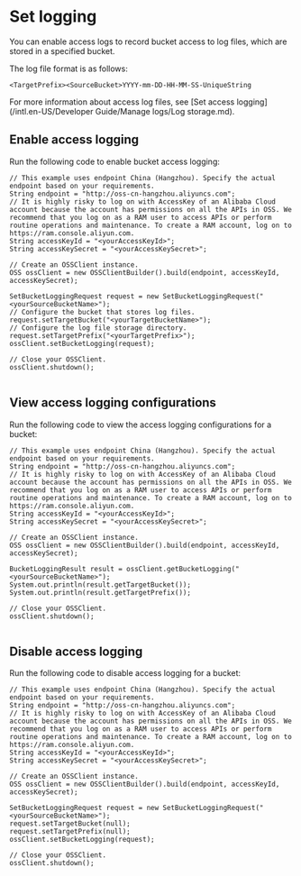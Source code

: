 # Set logging

You can enable access logs to record bucket access to log files, which are stored in a specified bucket.

The log file format is as follows:

`<TargetPrefix><SourceBucket>YYYY-mm-DD-HH-MM-SS-UniqueString`

For more information about access log files, see [Set access logging](/intl.en-US/Developer Guide/Manage logs/Log storage.md).

## Enable access logging

Run the following code to enable bucket access logging:

```
// This example uses endpoint China (Hangzhou). Specify the actual endpoint based on your requirements.
String endpoint = "http://oss-cn-hangzhou.aliyuncs.com";
// It is highly risky to log on with AccessKey of an Alibaba Cloud account because the account has permissions on all the APIs in OSS. We recommend that you log on as a RAM user to access APIs or perform routine operations and maintenance. To create a RAM account, log on to https://ram.console.aliyun.com.
String accessKeyId = "<yourAccessKeyId>";
String accessKeySecret = "<yourAccessKeySecret>";

// Create an OSSClient instance.
OSS ossClient = new OSSClientBuilder().build(endpoint, accessKeyId, accessKeySecret);

SetBucketLoggingRequest request = new SetBucketLoggingRequest("<yourSourceBucketName>");
// Configure the bucket that stores log files.
request.setTargetBucket("<yourTargetBucketName>");
// Configure the log file storage directory.
request.setTargetPrefix("<yourTargetPrefix>");
ossClient.setBucketLogging(request);

// Close your OSSClient.
ossClient.shutdown();
            
```

## View access logging configurations

Run the following code to view the access logging configurations for a bucket:

```
// This example uses endpoint China (Hangzhou). Specify the actual endpoint based on your requirements.
String endpoint = "http://oss-cn-hangzhou.aliyuncs.com";
// It is highly risky to log on with AccessKey of an Alibaba Cloud account because the account has permissions on all the APIs in OSS. We recommend that you log on as a RAM user to access APIs or perform routine operations and maintenance. To create a RAM account, log on to https://ram.console.aliyun.com.
String accessKeyId = "<yourAccessKeyId>";
String accessKeySecret = "<yourAccessKeySecret>";

// Create an OSSClient instance.
OSS ossClient = new OSSClientBuilder().build(endpoint, accessKeyId, accessKeySecret);

BucketLoggingResult result = ossClient.getBucketLogging("<yourSourceBucketName>");
System.out.println(result.getTargetBucket());
System.out.println(result.getTargetPrefix());

// Close your OSSClient.
ossClient.shutdown();
            
```

## Disable access logging

Run the following code to disable access logging for a bucket:

```
// This example uses endpoint China (Hangzhou). Specify the actual endpoint based on your requirements.
String endpoint = "http://oss-cn-hangzhou.aliyuncs.com";
// It is highly risky to log on with AccessKey of an Alibaba Cloud account because the account has permissions on all the APIs in OSS. We recommend that you log on as a RAM user to access APIs or perform routine operations and maintenance. To create a RAM account, log on to https://ram.console.aliyun.com.
String accessKeyId = "<yourAccessKeyId>";
String accessKeySecret = "<yourAccessKeySecret>";

// Create an OSSClient instance.
OSS ossClient = new OSSClientBuilder().build(endpoint, accessKeyId, accessKeySecret);

SetBucketLoggingRequest request = new SetBucketLoggingRequest("<yourSourceBucketName>");
request.setTargetBucket(null);
request.setTargetPrefix(null);
ossClient.setBucketLogging(request);

// Close your OSSClient.
ossClient.shutdown();
            
```

